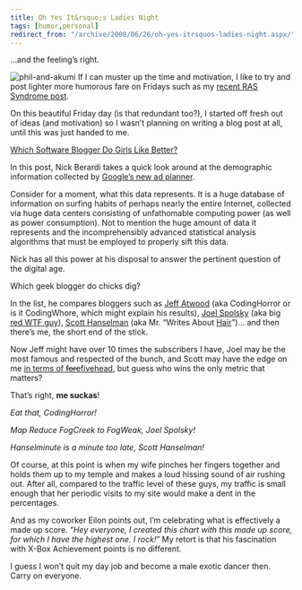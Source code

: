 ```yaml
---
title: Oh Yes It&rsquo;s Ladies Night
tags: [humor,personal]
redirect_from: "/archive/2008/06/26/oh-yes-itrsquos-ladies-night.aspx/"
---
```


…and the feeling’s right.

![phil-and-akumi](https://haacked.com/assets/images/haacked_com/WindowsLiveWriter/OhYesItsLadiesNight_C6C2/phil-and-akumi_3.jpg "phil-and-akumi")
If I can muster up the time and motivation, I like to try and post
lighter more humorous fare on Fridays such as my [recent RAS Syndrome
post](https://haacked.com/archive/2008/06/13/ras-syndrome.aspx "RAS Syndrome").

On this beautiful Friday day (is that redundant too?), I started off
fresh out of ideas (and motivation) so I wasn’t planning on writing a
blog post at all, until this was just handed to me.

[Which Software Blogger Do Girls Like
Better?](http://www.coderjournal.com/2008/06/bloggers-girls-like-best-google-ad-planer/ "Which Software Blogger Do Girls Like Better")

In this post, Nick Berardi takes a quick look around at the demographic
information collected by [Google’s new ad
planner](http://adwords.blogspot.com/2008/06/introducing-google-ad-planner.html "Google Ad Planner Introduction").

Consider for a moment, what this data represents. It is a huge database
of information on surfing habits of perhaps nearly the entire Internet,
collected via huge data centers consisting of unfathomable computing
power (as well as power consumption). Not to mention the huge amount of
data it represents and the incomprehensibly advanced statistical
analysis algorithms that must be employed to properly sift this data.

Nick has all this power at his disposal to answer the pertinent question
of the digital age.

Which geek blogger do chicks dig?

In the list, he compares bloggers such as [Jeff
Atwood](http://codinghorror.com/ "CodingHorror") (aka CodingHorror or is
it CodingWhore, which might explain his results), [Joel
Spolsky](http://www.joelonsoftware.com/ "Joel Spolsky") (aka big [red
WTF
guy](http://www.codinghorror.com/blog/archives/000679.html "Has Joel Jumped the Shark?")),
[Scott Hanselman](http://hanselman.com/ "Scott Hanselman") (aka Mr.
“Writes About
[Hair](http://www.hanselman.com/blog/ArushaTanzania2006Day24BlackHair.aspx "Black Hair")”)…
and then there’s me, the short end of the stick.

Now Jeff might have over 10 times the subscribers I have, Joel may be
the most famous and respected of the bunch, and Scott may have the edge
on me [in terms of
~~fore~~fivehead](https://haacked.com/archive/2006/09/18/My_Sandwich_Compartment_ForeheadAgain.aspx "My Sandwhich Compartment Forhead"),
but guess who wins the only metric that matters?

That’s right, **me suckas**!

*Eat that, CodingHorror!*

*Map Reduce FogCreek to FogWeak, Joel Spolsky!*

*Hanselminute is a minute too late, Scott Hanselman!*

Of course, at this point is when my wife pinches her fingers together
and holds them up to my temple and makes a loud hissing sound of air
rushing out. After all, compared to the traffic level of these guys, my
traffic is small enough that her periodic visits to my site would make a
dent in the percentages.

And as my coworker Eilon points out, I’m celebrating what is effectively
a made up score. “*Hey everyone, I created this chart with this made up
score, for which I have the highest one. I rock!*” My retort is that his
fascination with X-Box Achievement points is no different.

I guess I won’t quit my day job and become a male exotic dancer then.
Carry on everyone.
